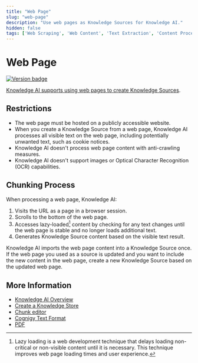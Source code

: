 ```yaml
---
title: "Web Page"
slug: "web-page"
description: "Use web pages as Knowledge Sources for Knowledge AI."
hidden: false
tags: ['Web Scraping', 'Web Content', 'Text Extraction', 'Content Processing']
---
```


# Web Page

<a href="../../../../../release-notes/4.73.md" /><img src="https://img.shields.io/badge/Updated in-v4.73-blue.svg" alt="Version badge" />

Knowledge AI supports using web pages to create [Knowledge Sources](../knowledge-source.md).

## Restrictions

- The web page must be hosted on a publicly accessible website.
- When you create a Knowledge Source from a web page, Knowledge AI processes all visible text on the web page, including potentially unwanted text, such as cookie notices.
- Knowledge AI doesn't process web page content with anti-crawling measures.
- Knowledge AI doesn't support images or Optical Character Recognition (OCR) capabilities.

## Chunking Process

When processing a web page, Knowledge AI:

1. Visits the URL as a page in a browser session.
2. Scrolls to the bottom of the web page. 
3. Accesses lazy-loaded[^*] content by checking for any text changes until the web page is stable and no longer loads additional text.
4. Generates Knowledge Source content based on the visible text result.

Knowledge AI imports the web page content into a Knowledge Source once. If the web page you used as a source is updated and you want to include the new content in the web page, create a new Knowledge Source based on the updated web page.

## More Information

- [Knowledge AI Overview](../../overview.md)
- [Create a Knowledge Store](../../getting-started.md)
- [Chunk editor](../../knowledge-chunk/knowledge-chunk.md)
- [Cognigy Text Format](ctxt.md)
- [PDF](pdf.md)
  
[^*]: Lazy loading is a web development technique that delays loading non-critical or non-visible content until it is necessary. This technique improves web page loading times and user experience.